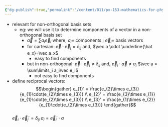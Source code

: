 ```yaml
---
{"dg-publish":true,"permalink":"/content/011/px-153-mathematics-for-physicists/term-1/px-153-a-vectors/px-153-a7-reciprocal-vectors/","noteIcon":"1","created":"2025-08-27T13:14:08.666+01:00","updated":"2024-11-26T19:36:22.000+00:00"}
---
```


- relevant for non-orthogonal basis sets
	- eg: we will use it to determine components of a vector in a non-orthogonal basis set
		- $\vec a = \sum\limits a_{i}\vec e_i$
			where, $a_{i}=$ components ; $\vec e_i=$ basis vectors
		- for cartesian: $\vec e \cdot \vec e_{j}=\delta_{ij}$ and, $\vec a \cdot \underline{\hat e_x}=\vec a_x$ 
			- easy to find components
		- but in non-orthogonal: 
			$\vec e \cdot \vec e_{j}\neq\delta_{ij}$
			and, $\vec e_i \cdot \vec a \neq a_i$
				$\vec a = \sum\limits_i a_i\vec e_i$
			- not easy to find components
- define reciprocal vectors:
$$\begin{gather}
	e_{1}' = \frac{e_{2}\times e_{3}}{e_{1}\cdot(e_{2}\times e_{3})} \\
	e_{2}' = \frac{e_{3}\times e_{1}}{e_{1}\cdot(e_{2}\times e_{3})} \\
	e_{3}' = \frac{e_{1}\times e_{2}}{e_{1}\cdot(e_{2}\times e_{3})}
\end{gather}$$		
		$\vec e_i\cdot\vec e_j'=\delta_{ij}$
		$a_i=\vec e_i'\cdot a$
	